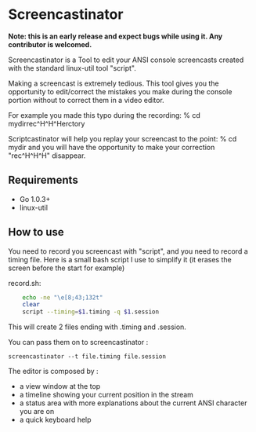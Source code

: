 Screencastinator
================

**Note: this is an early release and expect bugs while using it. Any contributor is welcomed.**

Screencastinator is a Tool to edit your ANSI console screencasts created with the standard linux-util tool "script".

Making a screencast is extremely tedious. This tool gives you the opportunity to edit/correct the mistakes you make during the console portion without to correct them in a video editor.

For example you made this typo during the recording: % cd mydirrec^H^H^Herctory

Scriptcastinator will help you replay your screencast to the point: % cd mydir and you will have the opportunity to make your correction "rec^H^H^H" disappear.


## Requirements ##
* Go 1.0.3+
* linux-util

## How to use ##

You need to record you screencast with "script", and you need to record a timing file.
Here is a small bash script I use to simplify it (it erases the screen before the start for example)

record.sh:

```BASH
    echo -ne "\e[8;43;132t"
    clear
    script --timing=$1.timing -q $1.session
```

This will create 2 files ending with .timing and .session.

You can pass them on to screencastinator :

```
screencastinator --t file.timing file.session
```

The editor is composed by :
- a view window at the top
- a timeline showing your current position in the stream
- a status area with more explanations about the current ANSI character you are on
- a quick keyboard help

